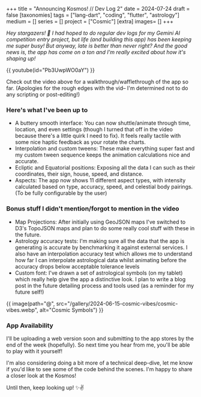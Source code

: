 +++
title = "Announcing Kosmos! // Dev Log 2"
date = 2024-07-24
draft =  false
[taxonomies]
tags = ["lang-dart", "coding", "flutter", "astrology"]
medium = []
series = []
project = ["Cosmic"]
[extra]
images= []
+++

_Hey stargazers! 🔭 I had hoped to do regular dev logs for my Gemini AI competition entry project, but life (and building this app) has been keeping me super busy! But anyway, late is better than never right? And the good news is, the app has come on a ton and I'm really excited about how it's shaping up!_

{{ youtube(id="Pb3UwpWO0aY") }}

Check out the video above for a walkthrough/wafflethrough of the app so far. (Apologies for the rough edges with the vid– I'm determined not to do any scripting or post-editing!)

### Here's what I've been up to

- A buttery smooth interface: You can now shuttle/animate through time, location, and even settings (though I turned that off in the video because there's a little quirk I need to fix). It feels really tactile with some nice haptic feedback as your rotate the charts.
- Interpolation and custom tweens: These make everything super fast and my custom tween sequence keeps the animation calculations nice and accurate.
- Ecliptic and Equatorial positions: Exposing all the data I can such as their coordinates, their sign, house, speed, and distance.
- Aspects: The app now shows 11 different aspect types, with intensity calculated based on type, accuracy, speed, and celestial body pairings. (To be fully configurable by the user)

### Bonus stuff I didn't mention/forgot to mention in the video

- Map Projections: After initially using GeoJSON maps I've switched to D3's TopoJSON maps and plan to do some really cool stuff with these in the future.
- Astrology accuracy tests: I'm making sure all the data that the app is generating is accurate by benchmarking it against external services. I also have an interpolation accuracy test which allows me to understand how far I can interpolate astrological data whilst animating before the accuracy drops below acceptable tolerance levels
- Custom font: I've drawn a set of astrological symbols (on my tablet) which really help give the app a distinctive look. I plan to write a blog post in the future detailing process and tools used (as a reminder for my future self!)

{{ image(path="@", src="/gallery/2024-06-15-cosmic-vibes/cosmic-vibes.webp", alt="Cosmic Symbols") }}

### App Availability

I'll be uploading a web version soon and submitting to the app stores by the end of the week (hopefully). So next time you hear from me, you'll be able to play with it yourself!

I'm also considering doing a bit more of a technical deep-dive, let me know if you'd like to see some of the code behind the scenes. I'm happy to share a closer look at the Kosmos!

Until then, keep looking up! ✨✌️
